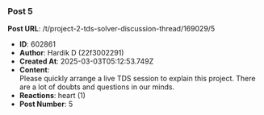 ### Post 5
**Post URL**: /t/project-2-tds-solver-discussion-thread/169029/5
- **ID**: 602861
- **Author**: Hardik D (22f3002291)
- **Created At**: 2025-03-03T05:12:53.749Z
- **Content**:  
  Please quickly arrange a live TDS session to explain this project. There are a lot of doubts and questions in our minds.
- **Reactions**: heart (1)
- **Post Number**: 5

